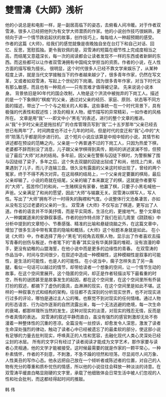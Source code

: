 # 雙雪濤《大師》浅析

他的小说总是和电影一样，是一副居高临下的姿态，去俯看人间冷暖。对于作者双雪涛，很多人已经把他列为有文学大师潜质的作家。他的小说创作技巧很娴熟，更倾向于讲一个情节跌宕起伏的故事，创作技巧上，每每给人一种超预期的感受。
作者的这篇《大师》，给我们的感觉就像是夜晚独自坐在台灯下和自己对话、回忆、反思，宽慰孤独。更令我钦佩的是，双雪涛的短篇在细节性上完成度相当之高，而结尾又意蕴深长，每一次的阅读都会让读者发现不一样的东西或者新鲜的东西。而这些都可以让作者双雪涛拥有中国纯文学担当的资质。作者的小说，在人性方面的描写极为擅长。
很明显，这个时代很多人已经不靠文学来娱乐了，从某种程度上讲，就是当代文学接触当下的作者越来越少了，很多青年作家，仍然在写文革，又或者如双雪涛，写起上个世纪的下岗潮。因为很多青年作家，对当下时代没有那么敏感，而且也有一种观点——只有苦难才值得被记录。
先来说说小说本身。
背景依旧是90年代的国企改制，人物是这个洪流中被抛弃的下岗工人。描述的是一个下象棋的“棋痴”的父亲，通过对父亲的经历、家庭、原则、状态等不同方面的描述，带出了一个个与之相关的人和事。这些事统一在一个时代背景下，具有极强的代表性和叙述性；涉及的相关人物，细节描写的异常精彩，一如作者的风格所在。
文章是用“我”----即文中小“黑毛”的表述，进行的整个文章的推进。从“我”十岁时父亲还是拖拉机厂的仓库管理员写到“我”二十五岁那年“父亲已经去世已有两年”了，时间跨度也不过十几年的时间，但是时代的变迁和“我”心中的“大师”陨落几乎都是同步进行的。
这个短片小说应该算是中规中矩的小说，其情节和讲述都在预设的范畴之内，父亲是一个再普通不过的下岗工人，只因为热爱下棋，老婆都不辞而别没了消息，儿子跟父亲学棋得到真传，期间的讲述波澜不惊，但预设了最后“大师”对决的结局。多年前，因父亲在警察与囚徒下棋时，为警察解了围与囚徒结了梁子，多年之后，这个失去双腿的囚徒出狱成了和尚，他找上门来，结果遇到了儿子，而儿子连输三盘。很久没有露面的父亲这时却出现了，曾经的两个冤家，终于不得不再次对弈。在这局棋的结局上，一个父亲肯定要赢的棋局，最后父亲却输了。小说的奇就在结尾，父亲的输了本来赢定了的棋，这就是作者要写的“大师”。孤苦伶仃的和尚，一生赌棋没有家眷，他赢了棋，只要子小黑毛喊他一声爸。父亲满足了和尚的愿望，因此“大师”与输赢无关。双雪涛以棋写人，写人性。写出了“大师”拥有不计一时得失的胸襟和气度。小说整体行文沧桑凄苦，亦如从没有忘记过老婆的父亲的一生。
双雪涛《大师》不仅写出了棋道，更写出了人道。作者的语言并不华美抒情，而是平实简炼，生活化的，更接地气，整个文章给人一种娓娓道来的安静叙事感。作者的创作特点除了我们在前几周里《跷跷板》中分析中提到的文章短小、节奏感强、精准的比喻和悬疑烧脑之外，在这篇文章中，增加了很多生活中带有寓意的隐喻和概括，《大师》这个标题本身就是如此。
在小说《大师》中，作者选择了用小“黑毛”的视角去观察人物，显示出了作者喜欢去描写青春的创伤与叛逆，作者笔下的“青春”其实没有华美辞藻的堆砌，没有浪漫的牵手，更没有幼稚的山盟海誓，在他小说中而是更多的边缘性的青春。
在双雪涛的作品当中，时间与空间很少，在叙述中造成一种模糊性，这种模糊性是叙事的可能性，是生活的可能性，也是人的可能性。
在小说当中，瘸子怎样失去了另一条腿，看似一句话可以越过的情节，却带给读者一个想象的空间，让一个情节生动的故事，在这个空间里展开。这个隐匿的空间，却正是作者轻描淡写下最看重的时空，所有的谜团甚至是故事发生的起因，都在这个空间里，在这个空间里所有乔装打扮的叙述，都摘下了虚伪的面具，血淋淋的现实，在这个空间里是如此不堪。这样的一种叙事方式和结构的架构，往往都不去深刻的分析现实世界，也不对现实进行过多的评论，哪怕是通过主人公的嘴，也察觉不到对现实的任何情绪。通过人物的形态语言、行为动作逐渐的自然流露出来，每一个无法逃避的绝境，每一次生命的衰竭，都那样理所当然的发生，这种对现实的淡漠，对现实的残忍无情，反而是作者真情的表达。
双雪涛的叙述平静而直白，虽没有强烈的感官刺激却无处不弥漫着一种整体性的沉重的苍凉。全篇没有一丝控诉，却愈发令人深思，激发了读者生命深处强烈的律动，触动了读者心中已经被遗忘了的最柔软的部分，使这部小说有足够的力量去批判现实，呼唤真正的人性和宽容，去融化现代人类心灵深处已经尘封的冰层。
所有的文字只有经过了读者阅读才能成为文学艺术，那作家要与读者心灵相通，他的文学才能被接受。这时候最需要的就是作家的一颗平常心，一种朴素情怀，作者的不刻意，不刺激，不急不躁的坦然和坦荡，尽显阅尽人间万象、人性美丑的写作心态。他永远把自己放在一个倾听者或陈述者的位置，对自己的人物有充分的尊重和质朴忧伤的情感，所以他的小说往往会释放一种淡淡的诗意。在双雪涛平缓直白略显刚硬的文字里，承载了他细致体会日常生活中被人们忽视的人性和社会批判，而这都经得起时间的推敲。

韩    伟